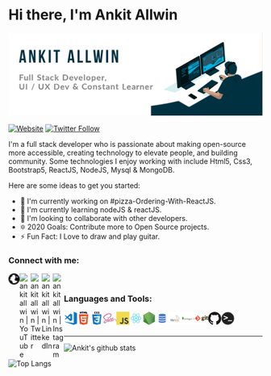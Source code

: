 # Hi there, I'm Ankit Allwin
<img src="https://github.com/ankitallwin/ankit-allwin/blob/master/ankit-allwin-header.png" alt="banner that says Ankit Allwin - Full Stack Developer, UI / UX Dev and Constant Learner">

[![Website](https://img.shields.io/website?label=ANKITALLWIN.com&style=for-the-badge&url=https%3A%2F%2Fcodestackr.com)](https://ankitallwin.com)
[![Twitter Follow](https://img.shields.io/twitter/follow/ankit_allwin?color=1DA1F2&logo=twitter&style=for-the-badge)](https://twitter.com/intent/follow?original_referer=https%3A%2F%2Fgithub.com%2FcodeSTACKr&screen_name=codeSTACKr)

I'm a full stack developer who is passionate about making open-source more accessible, creating technology to elevate people, and building community. Some technologies I enjoy working with include Html5, Css3, Bootstrap5, ReactJS, NodeJS, Mysql & MongoDB.

Here are some ideas to get you started:
- :pizza:­ I'm currently working on #pizza-Ordering-With-ReactJS.
- :page_with_curl: I'm currently learning nodeJS & reactJS.
- :two_men_holding_hands: I'm looking to collaborate with other developers.
- :six_pointed_star: 2020 Goals: Contribute more to Open Source projects.
- :zap: Fun Fact: I Love to draw and play guitar.

### Connect with me:

[<img align="left" alt="ankitallwin.com" width="22px" src="https://raw.githubusercontent.com/iconic/open-iconic/master/svg/globe.svg" />][website]
[<img align="left" alt="ankitallwin | YouTube" width="22px" src="https://cdn.jsdelivr.net/npm/simple-icons@v3/icons/youtube.svg" />][youtube]
[<img align="left" alt="ankitallwin | Twitter" width="22px" src="https://cdn.jsdelivr.net/npm/simple-icons@v3/icons/twitter.svg" />][twitter]
[<img align="left" alt="ankitallwin | LinkedIn" width="22px" src="https://cdn.jsdelivr.net/npm/simple-icons@v3/icons/linkedin.svg" />][linkedin]
[<img align="left" alt="ankitallwin | Instagram" width="22px" src="https://cdn.jsdelivr.net/npm/simple-icons@v3/icons/instagram.svg" />][instagram]

<br />

### Languages and Tools:

[<img align="left" alt="Visual Studio Code" width="26px" src="https://raw.githubusercontent.com/github/explore/80688e429a7d4ef2fca1e82350fe8e3517d3494d/topics/visual-studio-code/visual-studio-code.png" />][webdevplaylist]
[<img align="left" alt="HTML5" width="26px" src="https://raw.githubusercontent.com/github/explore/80688e429a7d4ef2fca1e82350fe8e3517d3494d/topics/html/html.png" />][webdevplaylist]
[<img align="left" alt="CSS3" width="26px" src="https://raw.githubusercontent.com/github/explore/80688e429a7d4ef2fca1e82350fe8e3517d3494d/topics/css/css.png" />][cssplaylist]
[<img align="left" alt="Sass" width="26px" src="https://raw.githubusercontent.com/github/explore/80688e429a7d4ef2fca1e82350fe8e3517d3494d/topics/sass/sass.png" />][cssplaylist]
[<img align="left" alt="JavaScript" width="26px" src="https://raw.githubusercontent.com/github/explore/80688e429a7d4ef2fca1e82350fe8e3517d3494d/topics/javascript/javascript.png" />][jsplaylist]
[<img align="left" alt="React" width="26px" src="https://raw.githubusercontent.com/github/explore/80688e429a7d4ef2fca1e82350fe8e3517d3494d/topics/react/react.png" />][reactplaylist]
[<img align="left" alt="Node.js" width="26px" src="https://raw.githubusercontent.com/github/explore/80688e429a7d4ef2fca1e82350fe8e3517d3494d/topics/nodejs/nodejs.png" />][webdevplaylist]
[<img align="left" alt="SQL" width="26px" src="https://raw.githubusercontent.com/github/explore/80688e429a7d4ef2fca1e82350fe8e3517d3494d/topics/sql/sql.png" />][webdevplaylist]
[<img align="left" alt="MySQL" width="26px" src="https://raw.githubusercontent.com/github/explore/80688e429a7d4ef2fca1e82350fe8e3517d3494d/topics/mysql/mysql.png" />][webdevplaylist]
[<img align="left" alt="MongoDB" width="26px" src="https://raw.githubusercontent.com/github/explore/80688e429a7d4ef2fca1e82350fe8e3517d3494d/topics/mongodb/mongodb.png" />][webdevplaylist]
[<img align="left" alt="Git" width="26px" src="https://raw.githubusercontent.com/github/explore/80688e429a7d4ef2fca1e82350fe8e3517d3494d/topics/git/git.png" />][webdevplaylist]
[<img align="left" alt="GitHub" width="26px" src="https://raw.githubusercontent.com/github/explore/78df643247d429f6cc873026c0622819ad797942/topics/github/github.png" />][webdevplaylist]
[<img align="left" alt="Terminal" width="26px" src="https://raw.githubusercontent.com/github/explore/80688e429a7d4ef2fca1e82350fe8e3517d3494d/topics/terminal/terminal.png" />][webdevplaylist]

<br />
<br />

---

![Ankit's github stats](https://github-readme-stats.vercel.app/api?username=ankitallwin&show_icons=true&theme=tokyonight)

![Top Langs](https://github-readme-stats.vercel.app/api/top-langs/?username=ankitallwin&layout=compact)

[website]: https://codeSTACKr.com
[twitter]: https://twitter.com/codeSTACKr
[youtube]: https://youtube.com/codeSTACKr
[instagram]: https://instagram.com/codeSTACKr
[linkedin]: https://linkedin.com/in/codeSTACKr
[webdevplaylist]: https://www.youtube.com/playlist?list=PLkwxH9e_vrAJ0WbEsFA9W3I1W-g_BTsbt
[jsplaylist]: https://www.youtube.com/playlist?list=PLkwxH9e_vrALRJKu7wfXby3MKeflhTu6B
[cssplaylist]: https://www.youtube.com/playlist?list=PLkwxH9e_vrALSdvZuEh6gqQdmDoDIoqz4
[reactplaylist]: https://www.youtube.com/playlist?list=PLkwxH9e_vrAK4TdffpxKY3QGyHCpxFcQ0
